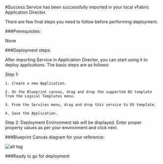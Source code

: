 #Success
Service has been successfully imported in your local vFabric Application Director. 

There are few final steps you need to follow before performing deployment.

###Prerequisites:

None

###Deployment steps:

After importing Service in Application Director, you can start using it to deploy applications. The basic steps are as follows:

Step 1:

	1. Create a new Application.
	 
    2. On the Blueprint canvas, drag and drop the supported OS template from the Logical Templates menu.

    3. From the Services menu, drag and drop this service to OS template.

    4. Save the Application.
    
Step 2: Deployment Environment tab will be displayed. Enter proper property values as per your environment and click next.

###Blueprint Canvas diagram for your reference: 

![alt tag](https://raw.github.com/vmware-applicationdirector/solutions-import-beta/VMware-vFabric-GemFire6_6-Service-50/VMware-vFabric-GemFire-6.6-Service-Canvas.png)

###Ready to go for deployment




 








